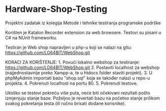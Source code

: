 # Hardware-Shop-Testing
Projektni zadatak iz kolegija Metode i tehnike testiranja programske podrške

Korišten je Katalon Recorder extension za web browsere.
Testovi su pisani u C# na NUnit frameworku.

Testiran je Web shop napravljen u php-u koji se nalazi na gitu: https://github.com/LG64BIT/WebShop.git

KORACI ZA KORIŠTENJE:
    1. Povući lokalno webshop za testiranje: https://github.com/LG64BIT/WebShop.git
    2. Postaviti localhost za webshop (najjednostavnije preko Xampp-a, te u htdocs folder staviti projekt).
    3. U phpMyAdmin importati bazu "shop.sql" koja se također nalazi u repo-u projekta.
    4. Pokrenuti localhost na portu 80.
    5. Pokrenuti testove.

Ukoliko se testovi pokreću više puta, neće biti očekivani rezultati pošto izmjenjuju stanje baze.
Poželjno je revertati bazu na početno stanje prilikom svakog pokretanja testa (ili ručno brisati dodane korisnike).
